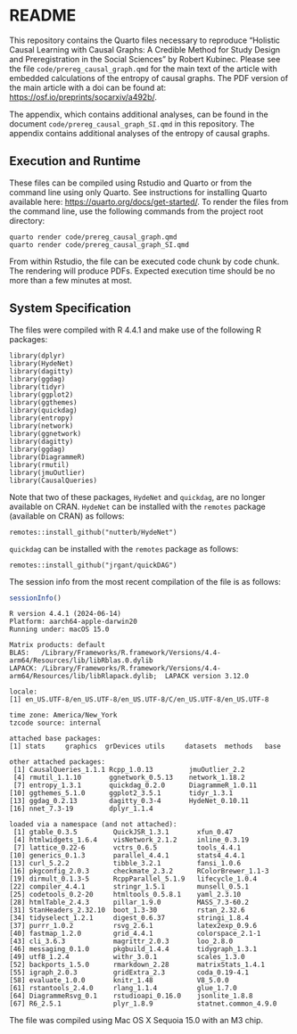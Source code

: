 # README


This repository contains the Quarto files necessary to reproduce
“Holistic Causal Learning with Causal Graphs: A Credible Method for
Study Design and Preregistration in the Social Sciences” by Robert
Kubinec. Please see the file `code/prereg_causal_graph.qmd` for the main
text of the article with embedded calculations of the entropy of causal
graphs. The PDF version of the main article with a doi can be found at:
https://osf.io/preprints/socarxiv/a492b/.

The appendix, which contains additional analyses, can be found in the
document `code/prereg_causal_graph_SI.qmd` in this repository. The
appendix contains additional analyses of the entropy of causal graphs.

## Execution and Runtime

These files can be compiled using Rstudio and Quarto or from the command
line using only Quarto. See instructions for installing Quarto available
here: https://quarto.org/docs/get-started/. To render the files from the
command line, use the following commands from the project root
directory:

    quarto render code/prereg_causal_graph.qmd
    quarto render code/prereg_causal_graph_SI.qmd

From within Rstudio, the file can be executed code chunk by code chunk.
The rendering will produce PDFs. Expected execution time should be no
more than a few minutes at most.

## System Specification

The files were compiled with R 4.4.1 and make use of the following R
packages:

    library(dplyr)
    library(HydeNet)
    library(dagitty)
    library(ggdag)
    library(tidyr)
    library(ggplot2)
    library(ggthemes)
    library(quickdag)
    library(entropy)
    library(network)
    library(ggnetwork)
    library(dagitty)
    library(ggdag)
    library(DiagrammeR)
    library(rmutil)
    library(jmuOutlier)
    library(CausalQueries)

Note that two of these packages, `HydeNet` and `quickdag`, are no longer
available on CRAN. `HydeNet` can be installed with the `remotes` package
(available on CRAN) as follows:

    remotes::install_github("nutterb/HydeNet")

`quickdag` can be installed with the `remotes` package as follows:

    remotes::install_github("jrgant/quickDAG")

The session info from the most recent compilation of the file is as
follows:

``` r
sessionInfo()
```

    R version 4.4.1 (2024-06-14)
    Platform: aarch64-apple-darwin20
    Running under: macOS 15.0

    Matrix products: default
    BLAS:   /Library/Frameworks/R.framework/Versions/4.4-arm64/Resources/lib/libRblas.0.dylib 
    LAPACK: /Library/Frameworks/R.framework/Versions/4.4-arm64/Resources/lib/libRlapack.dylib;  LAPACK version 3.12.0

    locale:
    [1] en_US.UTF-8/en_US.UTF-8/en_US.UTF-8/C/en_US.UTF-8/en_US.UTF-8

    time zone: America/New_York
    tzcode source: internal

    attached base packages:
    [1] stats     graphics  grDevices utils     datasets  methods   base     

    other attached packages:
     [1] CausalQueries_1.1.1 Rcpp_1.0.13         jmuOutlier_2.2     
     [4] rmutil_1.1.10       ggnetwork_0.5.13    network_1.18.2     
     [7] entropy_1.3.1       quickdag_0.2.0      DiagrammeR_1.0.11  
    [10] ggthemes_5.1.0      ggplot2_3.5.1       tidyr_1.3.1        
    [13] ggdag_0.2.13        dagitty_0.3-4       HydeNet_0.10.11    
    [16] nnet_7.3-19         dplyr_1.1.4        

    loaded via a namespace (and not attached):
     [1] gtable_0.3.5         QuickJSR_1.3.1       xfun_0.47           
     [4] htmlwidgets_1.6.4    visNetwork_2.1.2     inline_0.3.19       
     [7] lattice_0.22-6       vctrs_0.6.5          tools_4.4.1         
    [10] generics_0.1.3       parallel_4.4.1       stats4_4.4.1        
    [13] curl_5.2.2           tibble_3.2.1         fansi_1.0.6         
    [16] pkgconfig_2.0.3      checkmate_2.3.2      RColorBrewer_1.1-3  
    [19] dirmult_0.1.3-5      RcppParallel_5.1.9   lifecycle_1.0.4     
    [22] compiler_4.4.1       stringr_1.5.1        munsell_0.5.1       
    [25] codetools_0.2-20     htmltools_0.5.8.1    yaml_2.3.10         
    [28] htmlTable_2.4.3      pillar_1.9.0         MASS_7.3-60.2       
    [31] StanHeaders_2.32.10  boot_1.3-30          rstan_2.32.6        
    [34] tidyselect_1.2.1     digest_0.6.37        stringi_1.8.4       
    [37] purrr_1.0.2          rsvg_2.6.1           latex2exp_0.9.6     
    [40] fastmap_1.2.0        grid_4.4.1           colorspace_2.1-1    
    [43] cli_3.6.3            magrittr_2.0.3       loo_2.8.0           
    [46] messaging_0.1.0      pkgbuild_1.4.4       tidygraph_1.3.1     
    [49] utf8_1.2.4           withr_3.0.1          scales_1.3.0        
    [52] backports_1.5.0      rmarkdown_2.28       matrixStats_1.4.1   
    [55] igraph_2.0.3         gridExtra_2.3        coda_0.19-4.1       
    [58] evaluate_1.0.0       knitr_1.48           V8_5.0.0            
    [61] rstantools_2.4.0     rlang_1.1.4          glue_1.7.0          
    [64] DiagrammeRsvg_0.1    rstudioapi_0.16.0    jsonlite_1.8.8      
    [67] R6_2.5.1             plyr_1.8.9           statnet.common_4.9.0

The file was compiled using Mac OS X Sequoia 15.0 with an M3 chip.
